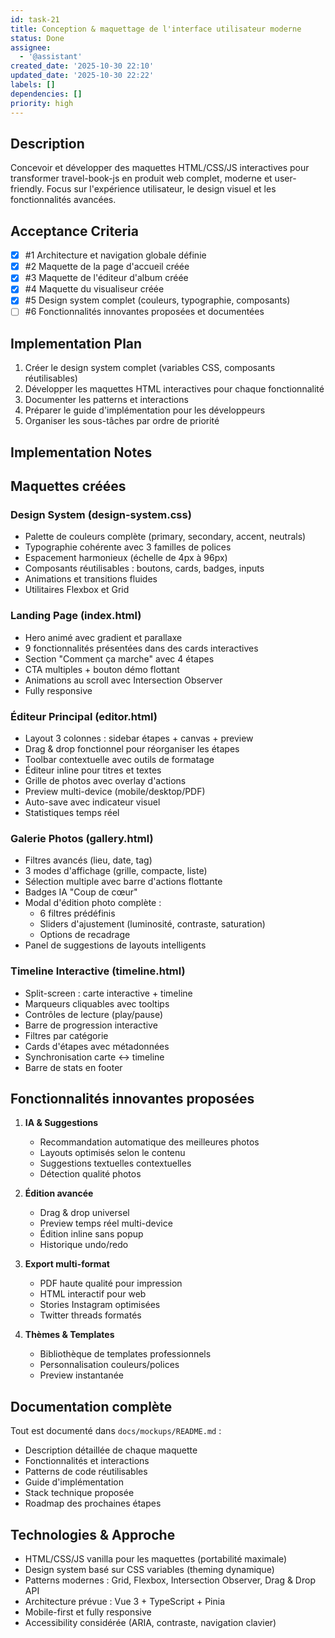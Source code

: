 ```yaml
---
id: task-21
title: Conception & maquettage de l'interface utilisateur moderne
status: Done
assignee:
  - '@assistant'
created_date: '2025-10-30 22:10'
updated_date: '2025-10-30 22:22'
labels: []
dependencies: []
priority: high
---
```


## Description

<!-- SECTION:DESCRIPTION:BEGIN -->
Concevoir et développer des maquettes HTML/CSS/JS interactives pour transformer travel-book-js en produit web complet, moderne et user-friendly. Focus sur l'expérience utilisateur, le design visuel et les fonctionnalités avancées.
<!-- SECTION:DESCRIPTION:END -->

## Acceptance Criteria
<!-- AC:BEGIN -->
- [x] #1 Architecture et navigation globale définie
- [x] #2 Maquette de la page d'accueil créée
- [x] #3 Maquette de l'éditeur d'album créée
- [x] #4 Maquette du visualiseur créée
- [x] #5 Design system complet (couleurs, typographie, composants)
- [ ] #6 Fonctionnalités innovantes proposées et documentées
<!-- AC:END -->

## Implementation Plan

<!-- SECTION:PLAN:BEGIN -->
1. Créer le design system complet (variables CSS, composants réutilisables)
2. Développer les maquettes HTML interactives pour chaque fonctionnalité
3. Documenter les patterns et interactions
4. Préparer le guide d'implémentation pour les développeurs
5. Organiser les sous-tâches par ordre de priorité
<!-- SECTION:PLAN:END -->

## Implementation Notes

<!-- SECTION:NOTES:BEGIN -->
## Maquettes créées

### Design System (design-system.css)
- Palette de couleurs complète (primary, secondary, accent, neutrals)
- Typographie cohérente avec 3 familles de polices
- Espacement harmonieux (échelle de 4px à 96px)
- Composants réutilisables : boutons, cards, badges, inputs
- Animations et transitions fluides
- Utilitaires Flexbox et Grid

### Landing Page (index.html)
- Hero animé avec gradient et parallaxe
- 9 fonctionnalités présentées dans des cards interactives
- Section "Comment ça marche" avec 4 étapes
- CTA multiples + bouton démo flottant
- Animations au scroll avec Intersection Observer
- Fully responsive

### Éditeur Principal (editor.html)
- Layout 3 colonnes : sidebar étapes + canvas + preview
- Drag & drop fonctionnel pour réorganiser les étapes
- Toolbar contextuelle avec outils de formatage
- Éditeur inline pour titres et textes
- Grille de photos avec overlay d'actions
- Preview multi-device (mobile/desktop/PDF)
- Auto-save avec indicateur visuel
- Statistiques temps réel

### Galerie Photos (gallery.html)
- Filtres avancés (lieu, date, tag)
- 3 modes d'affichage (grille, compacte, liste)
- Sélection multiple avec barre d'actions flottante
- Badges IA "Coup de cœur"
- Modal d'édition photo complète :
  - 6 filtres prédéfinis
  - Sliders d'ajustement (luminosité, contraste, saturation)
  - Options de recadrage
- Panel de suggestions de layouts intelligents

### Timeline Interactive (timeline.html)
- Split-screen : carte interactive + timeline
- Marqueurs cliquables avec tooltips
- Contrôles de lecture (play/pause)
- Barre de progression interactive
- Filtres par catégorie
- Cards d'étapes avec métadonnées
- Synchronisation carte ↔ timeline
- Barre de stats en footer

## Fonctionnalités innovantes proposées

1. **IA & Suggestions**
   - Recommandation automatique des meilleures photos
   - Layouts optimisés selon le contenu
   - Suggestions textuelles contextuelles
   - Détection qualité photos

2. **Édition avancée**
   - Drag & drop universel
   - Preview temps réel multi-device
   - Édition inline sans popup
   - Historique undo/redo

3. **Export multi-format**
   - PDF haute qualité pour impression
   - HTML interactif pour web
   - Stories Instagram optimisées
   - Twitter threads formatés

4. **Thèmes & Templates**
   - Bibliothèque de templates professionnels
   - Personnalisation couleurs/polices
   - Preview instantanée

## Documentation complète

Tout est documenté dans `docs/mockups/README.md` :
- Description détaillée de chaque maquette
- Fonctionnalités et interactions
- Patterns de code réutilisables
- Guide d'implémentation
- Stack technique proposée
- Roadmap des prochaines étapes

## Technologies & Approche

- HTML/CSS/JS vanilla pour les maquettes (portabilité maximale)
- Design system basé sur CSS variables (theming dynamique)
- Patterns modernes : Grid, Flexbox, Intersection Observer, Drag & Drop API
- Architecture prévue : Vue 3 + TypeScript + Pinia
- Mobile-first et fully responsive
- Accessibility considérée (ARIA, contraste, navigation clavier)
<!-- SECTION:NOTES:END -->
